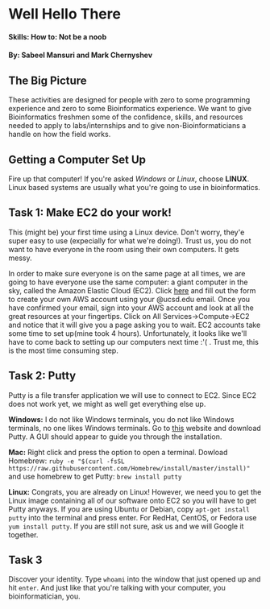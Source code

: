 # Well Hello There
#### Skills: How to: Not be a noob

#### By: Sabeel Mansuri and Mark Chernyshev

## The Big Picture

These activities are designed for people with zero to some programming experience and zero to some Bioinformatics experience. We want to give Bioinformatics freshmen some of the confidence, skills, and resources needed to apply to labs/internships and to give non-Bioinformaticians a handle on how the field works. 

## Getting a Computer Set Up

Fire up that computer! If you're asked *Windows* or *Linux*, choose **LINUX**. Linux based systems are usually what you're 
going to use in bioinformatics.

## Task 1: Make EC2 do your work!

This (might be) your first time using a Linux device. Don't worry, they'e
super easy to use (expecially for what we're doing!). Trust us, you do not want to have everyone in the room using their own computers. It gets messy. 

In order to make sure everyone is on the same page at all times, we are going to have everyone use the same computer: a giant computer in the sky, called the Amazon Elastic Cloud (EC2). Click [here](https://portal.aws.amazon.com/billing/signup?nc2=h_ct&redirect_url=https%3A%2F%2Faws.amazon.com%2Fregistration-confirmation#/start) and fill out the form to create your own AWS account using your @ucsd.edu email. Once you have confirmed your email, sign into your AWS account and look at all the great resources at your fingertips. Click on All Services->Compute->EC2 and notice that it will give you a page asking you to wait. EC2 accounts take some time to set up(mine took 4 hours). Unfortunately, it looks like we'll have to come back to setting up our computers next time :'( . Trust me, this is the most time consuming step.

## Task 2: Putty

Putty is a file transfer application we will use to connect to EC2. Since EC2 does not work yet, we might as well get everything else up. 

**Windows:** I do not like Windows terminals, you do not like Windows terminals, no one likes Windows terminals. Go to [this](https://www.chiark.greenend.org.uk/~sgtatham/putty/latest.html) website and download Putty. A GUI should appear to guide you through the installation. 

**Mac:** Right click and press the option to open a terminal. Dowload Homebrew: ```ruby -e "$(curl -fsSL https://raw.githubusercontent.com/Homebrew/install/master/install)"``` and use homebrew to get Putty: ```brew install putty```

**Linux:** Congrats, you are already on Linux! However, we need you to get the Linux image containing all of our software onto EC2 so you will have to get Putty anyways. If you are using Ubuntu or Debian, copy ```apt-get install putty``` into the terminal and press enter. For RedHat, CentOS, or Fedora use ```yum install putty```. If you are still not sure, ask us and we will Google it together. 

## Task 3

Discover your identity. Type `whoami` into the window that just opened up and hit `enter`. And just like that you're talking
with your computer, you bioinformatician, you.
